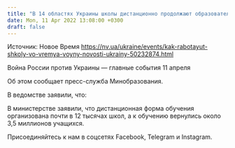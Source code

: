 ```yaml
---
title: "В 14 областях Украины школы дистанционно продолжают образовательный процесс, в одной области его приостановили — министерство"
date: Mon, 11 Apr 2022 13:08:00 +0300
draft: false
---
```

Источник: Новое Время https://nv.ua/ukraine/events/kak-rabotayut-shkoly-vo-vremya-voyny-novosti-ukrainy-50232874.html


Война России против Украины — главные события 11 апреля

Об этом сообщает пресс-служба Минобразования.

В ведомстве заявили, что:

В министерстве заявили, что дистанционная форма обучения организована почти в 12 тысячах школ, а к обучению вернулись около 3,5 миллионов учащихся.

Присоединяйтесь к нам в соцсетях Facebook, Telegram и Instagram.
